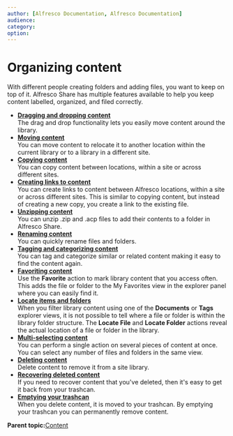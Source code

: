 ```yaml
---
author: [Alfresco Documentation, Alfresco Documentation]
audience: 
category: 
option: 
---
```


# Organizing content

With different people creating folders and adding files, you want to keep on top of it. Alfresco Share has multiple features available to help you keep content labelled, organized, and filed correctly.

-   **[Dragging and dropping content](../tasks/library-item-move-dragndrop.md)**  
The drag and drop functionality lets you easily move content around the library.
-   **[Moving content](../tasks/library-item-move.md)**  
You can move content to relocate it to another location within the current library or to a library in a different site.
-   **[Copying content](../tasks/library-item-copy.md)**  
You can copy content between locations, within a site or across different sites.
-   **[Creating links to content](../tasks/library-item-create-link.md)**  
You can create links to content between Alfresco locations, within a site or across different sites. This is similar to copying content, but instead of creating a new copy, you create a link to the existing file.
-   **[Unzipping content](../tasks/unzip-files.md)**  
You can unzip .zip and .acp files to add their contents to a folder in Alfresco Share.
-   **[Renaming content](../tasks/library-item-rename.md)**  
You can quickly rename files and folders.
-   **[Tagging and categorizing content](../tasks/site-content-tag.md)**  
You can tag and categorize similar or related content making it easy to find the content again.
-   **[Favoriting content](../tasks/library-item-favourites.md)**  
Use the **Favorite** action to mark library content that you access often. This adds the file or folder to the My Favorites view in the explorer panel where you can easily find it.
-   **[Locate items and folders](../tasks/library-locate-content.md)**  
When you filter library content using one of the **Documents** or **Tags** explorer views, it is not possible to tell where a file or folder is within the library folder structure. The **Locate File** and **Locate Folder** actions reveal the actual location of a file or folder in the library.
-   **[Multi-selecting content](../tasks/library-items-multiple-select.md)**  
You can perform a single action on several pieces of content at once. You can select any number of files and folders in the same view.
-   **[Deleting content](../tasks/library-item-delete.md)**  
Delete content to remove it from a site library.
-   **[Recovering deleted content](../tasks/library-item-delete-retrieve.md)**  
If you need to recover content that you've deleted, then it's easy to get it back from your trashcan.
-   **[Emptying your trashcan](../tasks/library-item-delete-final.md)**  
When you delete content, it is moved to your trashcan. By emptying your trashcan you can permanently remove content.

**Parent topic:**[Content](../concepts/library-intro.md)

